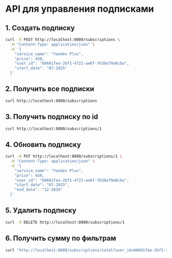 # API для управления подписками

## 1. Создать подписку

```bash
curl -X POST http://localhost:8080/subscriptions \
  -H "Content-Type: application/json" \
  -d '{
    "service_name": "Yandex Plus",
    "price": 450,
    "user_id": "60601fee-2bf1-4721-ae6f-7636e79a0cba",
    "start_date": "07-2025"
  }'
```

## 2. Получить все подписки

```bash
curl http://localhost:8080/subscriptions
```

## 3. Получить подписку по id

```bash
curl http://localhost:8080/subscriptions/1
```

## 4. Обновить подписку

```bash
curl -X PUT http://localhost:8080/subscriptions/1 \
  -H "Content-Type: application/json" \
  -d '{
    "service_name": "Yandex Plus",
    "price": 450,
    "user_id": "60601fee-2bf1-4721-ae6f-7636e79a0cba",
    "start_date": "07-2025",
    "end_date": "12-2026"
  }'
```

## 5. Удалить подписку

```bash
curl -X DELETE http://localhost:8080/subscriptions/1
```

## 6. Получить сумму по фильтрам

```bash
curl "http://localhost:8080/subscriptions/total?user_id=60601fee-2bf1-4721-ae6f-7636e79a0cba&service=Yandex%20Plus&start_month=07-2025&end_month=07-2025"
```